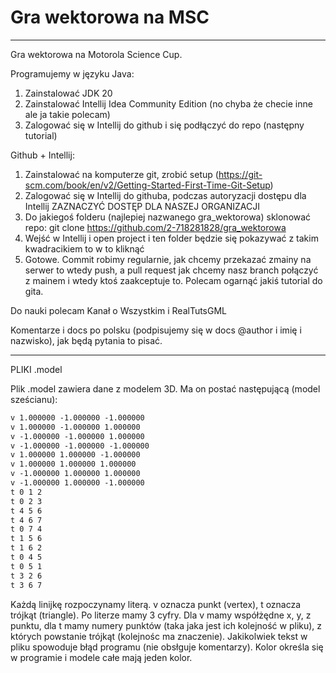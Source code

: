 # Gra wektorowa na MSC
----------
Gra wektorowa na Motorola Science Cup.

Programujemy w języku Java:
1. Zainstalować JDK 20
2. Zainstalować Intellij Idea Community Edition 
(no chyba że checie inne ale ja takie polecam)
3. Zalogować się w Intellij do github i się podłączyć
do repo (następny tutorial)

Github + Intellij:
1. Zainstalować na komputerze git, zrobić setup
   (https://git-scm.com/book/en/v2/Getting-Started-First-Time-Git-Setup)
2. Zalogować się w Intellij do githuba, podczas autoryzacji
dostępu dla Intellij ZAZNACZYĆ DOSTĘP DLA NASZEJ ORGANIZACJI
3. Do jakiegoś folderu (najlepiej nazwanego gra_wektorowa)
sklonować repo: git clone https://github.com/2-718281828/gra_wektorowa
4. Wejść w Intellij i open project i ten folder
będzie się pokazywać z takim kwadracikiem to w to kliknąć
5. Gotowe. Commit robimy regularnie, jak chcemy przekazać
zmainy na serwer to wtedy push, a pull request jak chcemy nasz branch
połączyć z mainem i wtedy ktoś zaakceptuje to. Polecam ogarnąć
jakiś tutorial do gita.

Do nauki polecam Kanał o Wszystkim i RealTutsGML

Komentarze i docs po polsku (podpisujemy się w docs
@author i imię i nazwisko), 
jak będą pytania to pisać.

---------------------

PLIKI .model

Plik .model zawiera dane z modelem 3D. Ma on postać następującą (model sześcianu):
```dtd
v 1.000000 -1.000000 -1.000000
v 1.000000 -1.000000 1.000000
v -1.000000 -1.000000 1.000000
v -1.000000 -1.000000 -1.000000
v 1.000000 1.000000 -1.000000
v 1.000000 1.000000 1.000000
v -1.000000 1.000000 1.000000
v -1.000000 1.000000 -1.000000
t 0 1 2
t 0 2 3
t 4 5 6
t 4 6 7
t 0 7 4
t 1 5 6
t 1 6 2
t 0 4 5
t 0 5 1
t 3 2 6
t 3 6 7
```

Każdą linijkę rozpoczynamy literą. v oznacza punkt (vertex), t oznacza trójkąt (triangle).
Po literze mamy 3 cyfry. Dla v mamy współżędne x, y, z punktu, dla t mamy numery punktów (taka jaka jest ich kolejność w pliku), z których powstanie trójkąt (kolejnośc ma znaczenie).
Jakikolwiek tekst w pliku spowoduje błąd programu (nie obsłguje komentarzy). Kolor określa się w programie i modele całe mają jeden kolor.
